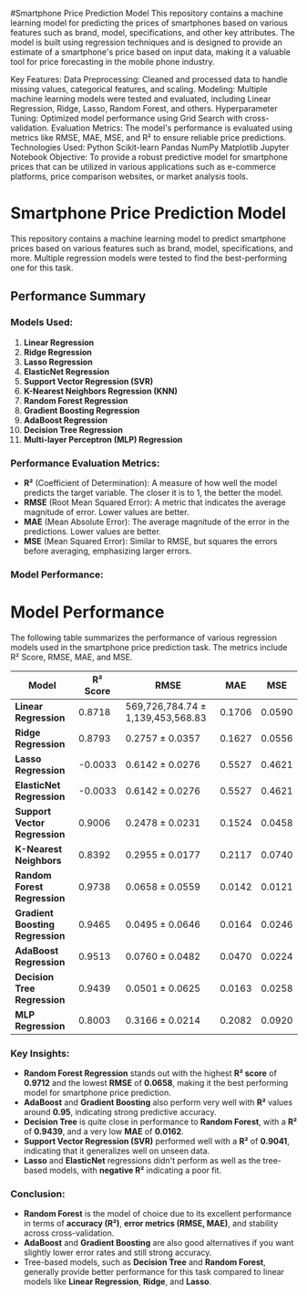 #Smartphone Price Prediction Model
This repository contains a machine learning model for predicting the prices of smartphones based on various features such as brand, model, specifications, and other key attributes. The model is built using regression techniques and is designed to provide an estimate of a smartphone's price based on input data, making it a valuable tool for price forecasting in the mobile phone industry.

Key Features:
Data Preprocessing: Cleaned and processed data to handle missing values, categorical features, and scaling.
Modeling: Multiple machine learning models were tested and evaluated, including Linear Regression, Ridge, Lasso, Random Forest, and others.
Hyperparameter Tuning: Optimized model performance using Grid Search with cross-validation.
Evaluation Metrics: The model's performance is evaluated using metrics like RMSE, MAE, MSE, and R² to ensure reliable price predictions.
Technologies Used:
Python
Scikit-learn
Pandas
NumPy
Matplotlib
Jupyter Notebook
Objective:
To provide a robust predictive model for smartphone prices that can be utilized in various applications such as e-commerce platforms, price comparison websites, or market analysis tools.
# Smartphone Price Prediction Model

This repository contains a machine learning model to predict smartphone prices based on various features such as brand, model, specifications, and more. Multiple regression models were tested to find the best-performing one for this task.

## Performance Summary

### Models Used:
1. **Linear Regression**
2. **Ridge Regression**
3. **Lasso Regression**
4. **ElasticNet Regression**
5. **Support Vector Regression (SVR)**
6. **K-Nearest Neighbors Regression (KNN)**
7. **Random Forest Regression**
8. **Gradient Boosting Regression**
9. **AdaBoost Regression**
10. **Decision Tree Regression**
11. **Multi-layer Perceptron (MLP) Regression**

### Performance Evaluation Metrics:
- **R²** (Coefficient of Determination): A measure of how well the model predicts the target variable. The closer it is to 1, the better the model.
- **RMSE** (Root Mean Squared Error): A metric that indicates the average magnitude of error. Lower values are better.
- **MAE** (Mean Absolute Error): The average magnitude of the error in the predictions. Lower values are better.
- **MSE** (Mean Squared Error): Similar to RMSE, but squares the errors before averaging, emphasizing larger errors.

### Model Performance:
# Model Performance

The following table summarizes the performance of various regression models used in the smartphone price prediction task. The metrics include R² Score, RMSE, MAE, and MSE.

| Model                        | R² Score  | RMSE        | MAE         | MSE         |
|------------------------------|-----------|-------------|-------------|-------------|
| **Linear Regression**         | 0.8718    | 569,726,784.74 ± 1,139,453,568.83 | 0.1706      | 0.0590      |
| **Ridge Regression**          | 0.8793    | 0.2757 ± 0.0357      | 0.1627      | 0.0556      |
| **Lasso Regression**          | -0.0033   | 0.6142 ± 0.0276      | 0.5527      | 0.4621      |
| **ElasticNet Regression**     | -0.0033   | 0.6142 ± 0.0276      | 0.5527      | 0.4621      |
| **Support Vector Regression** | 0.9006    | 0.2478 ± 0.0231      | 0.1524      | 0.0458      |
| **K-Nearest Neighbors**       | 0.8392    | 0.2955 ± 0.0177      | 0.2117      | 0.0740      |
| **Random Forest Regression**  | 0.9738    | 0.0658 ± 0.0559      | 0.0142      | 0.0121      |
| **Gradient Boosting Regression** | 0.9465 | 0.0495 ± 0.0646      | 0.0164      | 0.0246      |
| **AdaBoost Regression**       | 0.9513    | 0.0760 ± 0.0482      | 0.0470      | 0.0224      |
| **Decision Tree Regression**  | 0.9439    | 0.0501 ± 0.0625      | 0.0163      | 0.0258      |
| **MLP Regression**            | 0.8003    | 0.3166 ± 0.0214      | 0.2082      | 0.0920      |



### Key Insights:
- **Random Forest Regression** stands out with the highest **R² score** of **0.9712** and the lowest **RMSE** of **0.0658**, making it the best performing model for smartphone price prediction.
- **AdaBoost** and **Gradient Boosting** also perform very well with **R²** values around **0.95**, indicating strong predictive accuracy.
- **Decision Tree** is quite close in performance to **Random Forest**, with a **R²** of **0.9439**, and a very low **MAE** of **0.0162**.
- **Support Vector Regression (SVR)** performed well with a **R²** of **0.9041**, indicating that it generalizes well on unseen data.
- **Lasso** and **ElasticNet** regressions didn't perform as well as the tree-based models, with **negative R²** indicating a poor fit.

### Conclusion:
- **Random Forest** is the model of choice due to its excellent performance in terms of **accuracy (R²)**, **error metrics (RMSE, MAE)**, and stability across cross-validation.
- **AdaBoost** and **Gradient Boosting** are also good alternatives if you want slightly lower error rates and still strong accuracy.
- Tree-based models, such as **Decision Tree** and **Random Forest**, generally provide better performance for this task compared to linear models like **Linear Regression**, **Ridge**, and **Lasso**.

